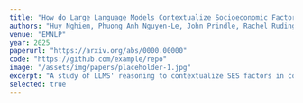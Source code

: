 ```yaml
---
title: "How do Large Language Models Contextualize Socioeconomic Factors in College Admission ?"
authors: "Huy Nghiem, Phuong Anh Nguyen-Le, John Prindle, Rachel Rudinger, Hal Daumé III"
venue: "EMNLP"
year: 2025
paperurl: "https://arxiv.org/abs/0000.00000"
code: "https://github.com/example/repo"
image: "/assets/img/papers/placeholder-1.jpg"
excerpt: "A study of LLMS' reasoning to contextualize SES factors in college admissions."
selected: true
---
```

